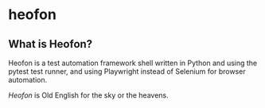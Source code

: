 # heofon

## What is Heofon?
Heofon is a test automation framework shell written in Python and using the pytest test runner, and using Playwright instead of Selenium for browser automation.

_Heofon_ is Old English for the sky or the heavens. 
